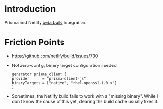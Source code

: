 # Introduction

Prisma and Netlify [beta build](https://build-beta.netlify.com/) integration.

# Friction Points

- https://github.com/netlify/build/issues/730
- Not zero-config, binary target configuration needed

  ```
  generator prisma_client {
  provider      = "prisma-client-js"
  binaryTargets = ["native", "rhel-openssl-1.0.x"]
  }
  ```

- Sometimes, the Netlify build fails to work with a "missing binary". While I don't know the cause of this yet, clearing the build cache usually fixes it.
